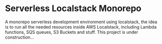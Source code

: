 # Serverless Localstack Monorepo

A monorepo serverless development environment using localstack, the idea is to run all the needed resources inside AWS Localstack, including Lambda functions, SQS queues, S3 Buckets and stuff. This project is under construction...
